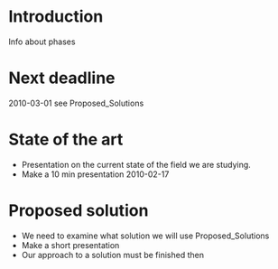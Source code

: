 # Introduction #
Info about phases

# Next deadline #
2010-03-01 see Proposed\_Solutions

# State of the art #

  * Presentation on the current state of the field we are studying.
  * Make a 10 min presentation 2010-02-17

# Proposed solution #
  * We need to examine what solution we will use Proposed\_Solutions
  * Make a short presentation
  * Our approach to a solution must be finished then